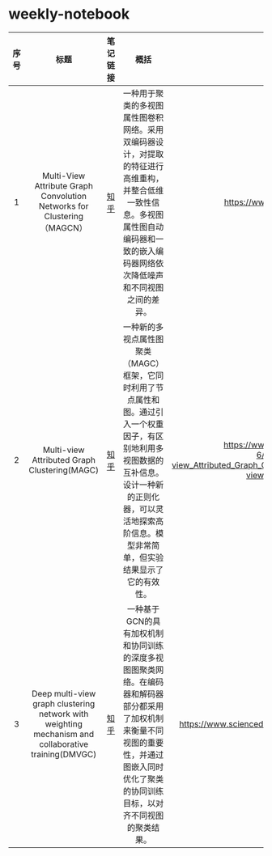 # weekly-notebook
| 序号 | 标题          |   笔记链接   |           概括|                 论文链接                             | 代码链接 |
| :--: | :-------------------------:  | :----: | :-----------------------------------: | :-------: |:-------: |
|1|Multi-View Attribute Graph Convolution Networks for Clustering（MAGCN）| [知乎](https://zhuanlan.zhihu.com/p/3208561168) |一种用于聚类的多视图属性图卷积网络。采用双编码器设计，对提取的特征进行高维重构，并整合低维一致性信息。多视图属性图自动编码器和一致的嵌入编码器网络依次降低噪声和不同视图之间的差异。|https://www.ijcai.org/proceedings/2020/0411.pdf |[代码链接](https://github.com/IMKBLE/MAGCN)|
|2|Multi-view Attributed Graph Clustering(MAGC)| [知乎](https://zhuanlan.zhihu.com/p/3281679053) |一种新的多视点属性图聚类（MAGC）框架，它同时利用了节点属性和图。通过引入一个权重因子，有区别地利用多视图数据的互补信息。设计一种新的正则化器，可以灵活地探索高阶信息。模型非常简单，但实验结果显示了它的有效性。| https://www.researchgate.net/profile/Zhao-Kang-6/publication/353747180_Multi-view_Attributed_Graph_Clustering/links/612059cd0c2bfa282a5cd55e/Multi-view-Attributed-Graph-Clustering.pdf|[代码链接](https://github.com/sckangz/MAGC)|
|3|Deep multi-view graph clustering network with weighting mechanism and collaborative training(DMVGC)| [知乎](https://zhuanlan.zhihu.com/p/4777320982) |一种基于GCN的具有加权机制和协同训练的深度多视图图聚类网络。在编码器和解码器部分都采用了加权机制来衡量不同视图的重要性，并通过图嵌入同时优化了聚类的协同训练目标，以对齐不同视图的聚类结果。|https://www.sciencedirect.com/science/article/pii/S0957417423018006|--|
